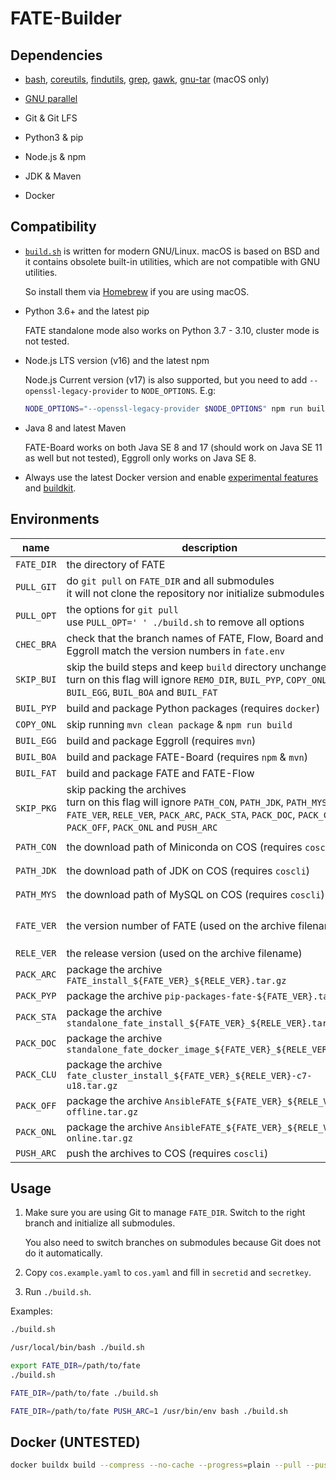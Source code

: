 # FATE-Builder

## Dependencies

* [bash](https://formulae.brew.sh/formula/bash), [coreutils](https://formulae.brew.sh/formula/coreutils), [findutils](https://formulae.brew.sh/formula/findutils), [grep](https://formulae.brew.sh/formula/grep), [gawk](https://formulae.brew.sh/formula/gawk), [gnu-tar](https://formulae.brew.sh/formula/gnu-tar) (macOS only)

* [GNU parallel](https://www.gnu.org/software/parallel/)

* Git & Git LFS

* Python3 & pip

* Node.js & npm

* JDK & Maven

* Docker

## Compatibility

- [`build.sh`](./build.sh) is written for modern GNU/Linux. macOS is based on BSD and it contains obsolete built-in utilities, which are not compatible with GNU utilities.

  So install them via [Homebrew](https://brew.sh) if you are using macOS.

- Python 3.6+ and the latest pip

  FATE standalone mode also works on Python 3.7 - 3.10, cluster mode is not tested.

- Node.js LTS version (v16) and the latest npm

  Node.js Current version (v17) is also supported, but you need to add `--openssl-legacy-provider` to `NODE_OPTIONS`. E.g:

  ```bash
  NODE_OPTIONS="--openssl-legacy-provider $NODE_OPTIONS" npm run build
  ```

- Java 8 and latest Maven

  FATE-Board works on both Java SE 8 and 17 (should work on Java SE 11 as well but not tested), Eggroll only works on Java SE 8.

- Always use the latest Docker version and enable [experimental features](https://docs.docker.com/engine/reference/commandline/dockerd/#description) and [buildkit](https://docs.docker.com/engine/reference/commandline/dockerd/#feature-options).

## Environments

| name | description | default |
| --- | --- | --- |
| `FATE_DIR` | the directory of FATE | `/data/projects/fate` |
| `PULL_GIT` | do `git pull` on `FATE_DIR` and all submodules <br/> it will not clone the repository nor initialize submodules | `1` |
| `PULL_OPT` | the options for `git pull` <br/> use `PULL_OPT=' ' ./build.sh` to remove all options | `--rebase --stat --autostash` |
| `CHEC_BRA` | check that the branch names of FATE, Flow, Board and Eggroll match the version numbers in `fate.env` | `1` |
| `SKIP_BUI` | skip the build steps and keep `build` directory unchanged <br/> turn on this flag will ignore `REMO_DIR`, `BUIL_PYP`, `COPY_ONL`, `BUIL_EGG`, `BUIL_BOA` and `BUIL_FAT` | `0` |
| `BUIL_PYP` | build and package Python packages (requires `docker`) | `1` |
| `COPY_ONL` | skip running `mvn clean package` & `npm run build` | `0` |
| `BUIL_EGG` | build and package Eggroll (requires `mvn`) | `1` |
| `BUIL_BOA` | build and package FATE-Board (requires `npm` & `mvn`) | `1` |
| `BUIL_FAT` | build and package FATE and FATE-Flow | `1` |
| `SKIP_PKG` | skip packing the archives <br/> turn on this flag will ignore `PATH_CON`, `PATH_JDK`, `PATH_MYS`, `FATE_VER`, `RELE_VER`, `PACK_ARC`, `PACK_STA`, `PACK_DOC`, `PACK_CLU`, `PACK_OFF`, `PACK_ONL` and `PUSH_ARC` | `0` |
| `PATH_CON` | the download path of Miniconda on COS (requires `coscli`) | `cos://fate/Miniconda3-4.5.4-Linux-x86_64.sh` |
| `PATH_JDK` | the download path of JDK on COS (requires `coscli`) | `cos://fate/jdk-8u192-linux-x64.tar.gz` |
| `PATH_MYS` | the download path of MySQL on COS (requires `coscli`) | `cos://fate/mysql-8.0.28.tar.gz` |
| `FATE_VER` | the version number of FATE (used on the archive filename) | automatically get it from `$FATE_DIR/fate.env` |
| `RELE_VER` | the release version (used on the archive filename) | `release` |
| `PACK_ARC` | package the archive `FATE_install_${FATE_VER}_${RELE_VER}.tar.gz` | `1` |
| `PACK_PYP` | package the archive `pip-packages-fate-${FATE_VER}.tar.gz` | `1` |
| `PACK_STA` | package the archive `standalone_fate_install_${FATE_VER}_${RELE_VER}.tar.gz` | `1` |
| `PACK_DOC` | package the archive `standalone_fate_docker_image_${FATE_VER}_${RELE_VER}.tar` | `1` |
| `PACK_CLU` | package the archive `fate_cluster_install_${FATE_VER}_${RELE_VER}-c7-u18.tar.gz` | `1` |
| `PACK_OFF` | package the archive `AnsibleFATE_${FATE_VER}_${RELE_VER}-offline.tar.gz` | `1` |
| `PACK_ONL` | package the archive `AnsibleFATE_${FATE_VER}_${RELE_VER}-online.tar.gz` | `1` |
| `PUSH_ARC` | push the archives to COS (requires `coscli`) | `0` |

## Usage

1.  Make sure you are using Git to manage `FATE_DIR`. Switch to the right branch and initialize all submodules.

    You also need to switch branches on submodules because Git does not do it automatically.

2.  Copy `cos.example.yaml` to `cos.yaml` and fill in `secretid` and `secretkey`.

3.  Run `./build.sh`.

Examples:

```bash
./build.sh

/usr/local/bin/bash ./build.sh

export FATE_DIR=/path/to/fate
./build.sh

FATE_DIR=/path/to/fate ./build.sh

FATE_DIR=/path/to/fate PUSH_ARC=1 /usr/bin/env bash ./build.sh
```

## Docker (**UNTESTED**)

```bash
docker buildx build --compress --no-cache --progress=plain --pull --push --rm --squash --tag ccr.ccs.tencentyun.com/fate.ai/fate-builder:latest .
```
